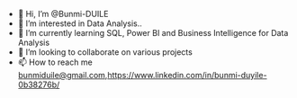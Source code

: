 - 👋 Hi, I’m @Bunmi-DUILE
- 👀 I’m interested in Data Analysis..
- 🌱 I’m currently learning SQL, Power BI and Business Intelligence for Data Analysis
- 💞️ I’m looking to collaborate on various projects 
- 📫 How to reach me bunmiduile@gmail.com,https://www.linkedin.com/in/bunmi-duyile-0b38276b/

<!---
Bunmi-DUILE/Bunmi-DUILE is a ✨ special ✨ repository because its `README.md` (this file) appears on your GitHub profile.
You can click the Preview link to take a look at your changes.
--->
